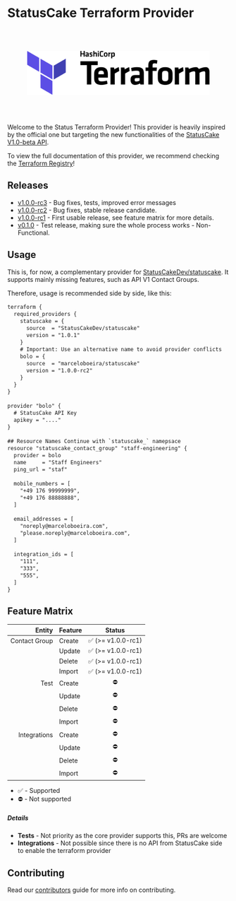 StatusCake Terraform Provider
==================
<p align="center" style="display: flex;justify-content: center; align-items: center; height: 200px;">
    <img src="https://raw.githubusercontent.com/hashicorp/terraform-website/master/content/source/assets/images/logo-terraform-main.svg" height="100px">
</p>

Welcome to the Status Terraform Provider! This provider is heavily inspired by the official one but targeting the new functionalities of the [StatusCake V1.0-beta API](https://www.statuscake.com/api/v1/).

To view the full documentation of this provider, we recommend checking the [Terraform Registry](https://registry.terraform.io/providers/marceloboeira/statuscake/latest)!


Releases
---------

* [v1.0.0-rc3](https://github.com/marceloboeira/terraform-provider-statuscake/releases/tag/v1.0.0-rc4) - Bug fixes, tests, improved error messages
* [v1.0.0-rc2](https://github.com/marceloboeira/terraform-provider-statuscake/releases/tag/v1.0.0-rc2) - Bug fixes, stable release candidate.
* [v1.0.0-rc1](https://github.com/marceloboeira/terraform-provider-statuscake/releases/tag/v1.0.0-rc1) - First usable release, see feature matrix for more details.
* [v0.1.0](https://github.com/marceloboeira/terraform-provider-statuscake/releases/tag/v0.1.0) - Test release, making sure the whole process works - Non-Functional.

Usage
------

This is, for now, a complementary provider for [StatusCakeDev/statuscake](http://github.com/statusCakeDev/terraform-provider-statuscake). It supports mainly missing features, such as API V1 Contact Groups.

Therefore, usage is recommended side by side, like this:

```hcl
terraform {
  required_providers {
    statuscake = {
      source  = "StatusCakeDev/statuscake"
      version = "1.0.1"
    }
    # Important: Use an alternative name to avoid provider conflicts
    bolo = {
      source  = "marceloboeira/statuscake"
      version = "1.0.0-rc2"
    }
  }
}

provider "bolo" {
  # StatusCake API Key
  apikey = "...."
}

## Resource Names Continue with `statuscake_` namepsace
resource "statuscake_contact_group" "staff-engineering" {
  provider = bolo
  name     = "Staff Engineers"
  ping_url = "staf"

  mobile_numbers = [
    "+49 176 99999999",
    "+49 176 88888888",
  ]

  email_addresses = [
    "noreply@marceloboeira.com",
    "please.noreply@marceloboeira.com",
  ]

  integration_ids = [
    "111",
    "333",
    "555",
  ]
}
```


Feature Matrix
-------------

|        Entity | Feature | Status               |
|--------------:|---------|:--------------------:|
| Contact Group | Create  |  ✅ (>= v1.0.0-rc1)  |
|               | Update  |  ✅ (>= v1.0.0-rc1)  |
|               | Delete  |  ✅ (>= v1.0.0-rc1)  |
|               | Import  |  ✅ (>= v1.0.0-rc1)  |
| Test          | Create  |  ⛔️                  |
|               | Update  |  ⛔️                  |
|               | Delete  |  ⛔️                  |
|               | Import  |  ⛔️                  |
| Integrations  | Create  |  ⛔️                  |
|               | Update  |  ⛔️                  |
|               | Delete  |  ⛔️                  |
|               | Import  |  ⛔️                  |

* ✅ - Supported
* ⛔️ - Not supported

##### Details

* **Tests** - Not priority as the core provider supports this, PRs are welcome
* **Integrations** - Not possible since there is no API from StatusCake side to enable the terraform provider

Contributing
------------

Read our [contributors](https://github.com/marceloboeira/terraform-provider-statuscake/docs/CONTRIBUTING.md) guide for more info on contributing.
